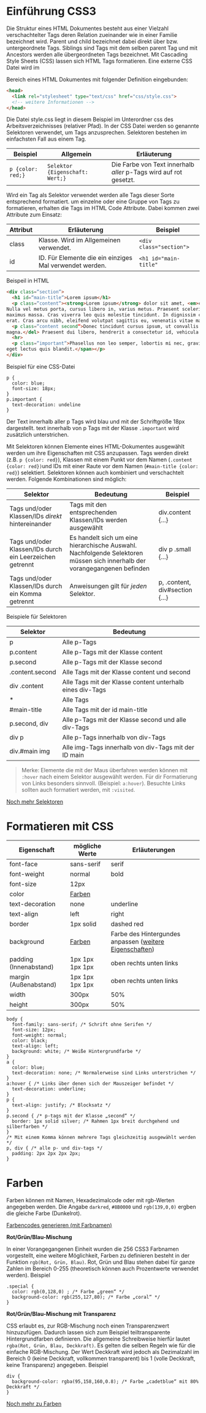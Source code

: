 Einführung CSS3
===

Die Struktur eines HTML Dokumentes besteht aus einer Vielzahl verschachtelter Tags deren Relation
zueinander wie in einer Familie bezeichnet wird. Parent und child bezeichnet dabei direkt über bzw.
untergeordnete Tags. Siblings sind Tags mit dem selben parent Tag und mit Ancestors werden alle
übergeordneten Tags bezeichnet.
Mit Cascading Style Sheets (CSS) lassen sich HTML Tags formatieren. Eine externe CSS Datei wird im
<head> Bereich eines HTML Dokumentes mit folgender Definition eingebunden:

```html
<head>
  <link rel="stylesheet" type="text/css" href="css/style.css">
  <!-- weitere Informationen -->
</head>
```

Die Datei style.css liegt in diesem Beispiel im Unterordner css des Arbeitsverzeichnisses (relativer Pfad).
In der CSS Datei werden so genannte Selektoren verwendet, um Tags anzusprechen. Selektoren bestehen im
einfachsten Fall aus einem Tag.

Beispiel | Allgemein | Erläuterung
--- | --- | ---
```p {color: red;}``` | ```Selektor {Eigenschaft: Wert;}``` | Die Farbe von Text innerhalb *aller* p-Tags wird auf rot gesetzt.

Wird ein Tag als Selektor verwendet werden alle Tags dieser Sorte entsprechend formatiert. um einzelne oder eine Gruppe von Tags zu formatieren, erhalten die Tags im HTML Code Attribute. Dabei kommen zwei Attribute
zum Einsatz:

Attribut | Erläuterung | Beispiel
--- | --- | ---
class | Klasse. Wird im Allgemeinen verwendet. | ```<div class="section">```
id | ID. Für Elemente die ein einziges Mal verwendet werden. | ```<h1 id="main-title"```

Beispeil in HTML

```html
<div class=“section“>
  <h1 id=“main-title“>Lorem ipsum</h1>
  <p class=“content“><strong>Lorem ipsum</strong> dolor sit amet, <em>consectetur</em> adipiscing elit.
Nulla vel metus porta, cursus libero in, varius metus. Praesent scelerisque iaculis lectus. Suspendisse nec
maximus massa. Cras viverra leo quis molestie tincidunt. In dignissim congue dapibus. Duis at imperdiet
erat. Cras arcu nibh, eleifend volutpat sagittis eu, venenatis vitae mauris.</p>
  <p class=“content second“>Donec tincidunt cursus ipsum, ut convallis lorem dictum et. <del>Cras id risus
magna.</del> Praesent dui libero, hendrerit a consectetur id, vehicula ut nibh. Nulla nec consectetur leo.</p>
  <hr>
  <p class=“important“>Phasellus non leo semper, lobortis mi nec, gravida quam. <span class="small">Etiam feugiat
eget lectus quis blandit.</span></p>
</div>
```
Beispiel für eine CSS-Datei

```
p {
  color: blue;
  font-size: 18px;
}
p.important {
  text-decoration: undeline
}
```

Der Text innerhalb aller p Tags wird blau und mit der Schriftgröße 18px dargestellt. text innerhalb von p Tags mit der Klasse ```.important``` wird zusätzlich unterstrichen.


Mit Selektoren können Elemente eines HTML-Dokumentes ausgewählt werden um ihre Eigenschaften mit
CSS anzupassen. 
Tags werden direkt (z.B. ```p {color: red}```), Klassen mit einem Punkt vor dem Namen (```.content {color: red})```und IDs mit einer Raute vor dem Namen (```#main-title {color: red}```) selektiert.
Selektoren können auch kombiniert und verschachtelt werden. Folgende Kombinationen sind möglich:

Selektor | Bedeutung | Beispiel
--- | --- | ---
Tags und/oder Klassen/IDs *direkt* hintereinander | Tags mit den entsprechenden Klassen/IDs werden ausgewählt | div.content {...}
Tags und/oder Klassen/IDs durch ein Leerzeichen getrennt | Es handelt sich um eine hierarchische Auswahl. Nachfolgende Selektoren müssen sich innerhalb der vorangegangenen befinden | div p .small {...}
Tags und/oder Klassen/IDs durch ein Komma getrennt | Anweisungen gilt für *jeden* Selektor. | p, .content, div#section {...}

Beispiele für Selektoren

Selektor | Bedeutung
--- | ---
p | Alle p-Tags
p.content | Alle p-Tags mit der Klasse content
p.second | Alle p-Tags mit der Klasse second
.content.second | Alle Tags mit der Klasse content und second
div .content | Alle Tags mit der Klasse content unterhalb eines div-Tags
\* | Alle Tags
#main-title | Alle Tags mit der id main-title
p.second, div | Alle p-Tags mit der Klasse second und alle div-Tags
div p | Alle p-Tags innerhalb von div-Tags
div.#main img | Alle img-Tags innerhalb von div-Tags mit der ID main

> Merke: Elemente die mit der Maus überfahren werden können mit `:hover` nach einem Selektor ausgewählt werden. Für dir Formatierung von Links besonders sinnvoll. (Beispiel: `a:hover`). Besuchte Links sollten auch formatiert werden, mit `:visited`.

[Noch mehr Selektoren](http://wiki.selfhtml.org/wiki/Referenz:CSS/Selektoren)

# Formatieren mit CSS


Eigenschaft | mögliche Werte | Erläuterungen
--- | --- | ---
font-face | sans-serif|serif | Schriften können auch durch ihren Namen gewählt werden z.B. "Arial"
font-weight | normal|bold | 
font-size | 12px |
color | [Farben](#farben) |
text-decoration | none|underline | für Links (a-Tag)
text-align | left|right|center|justify | Text innerhal von Tags ausrichten
border | 1px solid|dashed red | breite des Rahmens, Art und [Farbe](#farben)
background | [Farben](#farben) | Farbe des Hintergundes anpassen ([weitere Eigenschaften](https://wiki.selfhtml.org/wiki/CSS/Eigenschaften/Hintergrundfarben_und_-bilder/background))
padding (Innenabstand) | 1px 1px 1px 1px | oben rechts unten links
margin (Außenabstand) | 1px 1px 1px 1px | oben rechts unten links
width | 300px|50%|auto | auto kann verwendet werden um die Größe eines Elementes anzupassen, ohne das Seitenverhältnis zu ändern.
height | 300px|50%|auto

```
body {
  font-family: sans-serif; /* Schrift ohne Serifen */
  font-size: 12px;
  font-weight: normal;
  color: black;
  text-align: left;
  background: white; /* Weiße Hintergrundfarbe */
}
a {
  color: blue;
  text-decoration: none; /* Normalerweise sind Links unterstrichen */
}
a:hover { /* Links über denen sich der Mauszeiger befindet */
  text-decoration: underline;
}
p {
  text-align: justify; /* Blocksatz */
}
p.second { /* p-tags mit der Klasse „second“ */
  border: 1px solid silver; /* Rahmen 1px breit durchgehend und silberfarben */
}
/* Mit einem Komma können mehrere Tags gleichzeitig ausgewählt werden */
p, div { /* alle p- und div-tags */
  padding: 2px 2px 2px 2px;
}
```

# Farben

Farben können mit Namen, Hexadezimalcode oder mit rgb-Werten angegeben werden. Die Angabe `darkred`, `#8B0000` und `rgb(139,0,0)` ergben die gleiche Farbe (Dunkelrot).

[Farbencodes generieren (mit Farbnamen)](https://www.quackit.com/css/css_color_codes.cfm)

**Rot/Grün/Blau-Mischung**

In einer Vorangegangenen Einheit wurden die 256 CSS3 Farbnamen vorgestellt, eine
weitere Möglichkeit, Farben zu definieren besteht in der Funktion `rgb(Rot, Grün, Blau)`. Rot,
Grün und Blau stehen dabei für ganze Zahlen im Bereich 0-255 (theoretisch können auch
Prozentwerte verwendet werden).
Beispiel

```
.special {
  color: rgb(0,128,0) ; /* Farbe „green“ */
  background-color: rgb(255,127,80); /* Farbe „coral“ */
}
```

**Rot/Grün/Blau-Mischung mit Transparenz**

CSS erlaubt es, zur RGB-Mischung noch einen Transparenzwert hinzuzufügen. Dadurch
lassen sich zum Beispiel teiltransparente Hintergrundfarben definieren.
Die allgemeine Schreibweise hierfür lautet `rgba(Rot, Grün, Blau, Deckkraft)`. Es gelten die
selben Regeln wie für die einfache RGB-Mischung. Der Wert Deckkraft wird jedoch als
Dezimalzahl im Bereich 0 (keine Deckkraft, vollkommen transparent) bis 1 (volle Deckkraft,
keine Transparenz) angegeben.
Beispiel
```
div {
  background-color: rgba(95,158,160,0.8); /* Farbe „cadetblue“ mit 80% Deckkraft */
}
```

[Noch mehr zu Farben](https://wiki.selfhtml.org/wiki/Grafik/Farben)
